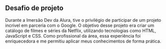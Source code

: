 ## Desafio de projeto
Durante a Imersão Dev da Alura, tive o privilégio de participar de um projeto incrível em parceria com o Google. O objetivo desse projeto era criar um catálogo de filmes e séries da Netflix, utilizando tecnologias como HTML, JavaScript e CSS. Como profissional da área, essa experiência foi enriquecedora e me permitiu aplicar meus conhecimentos de forma prática.